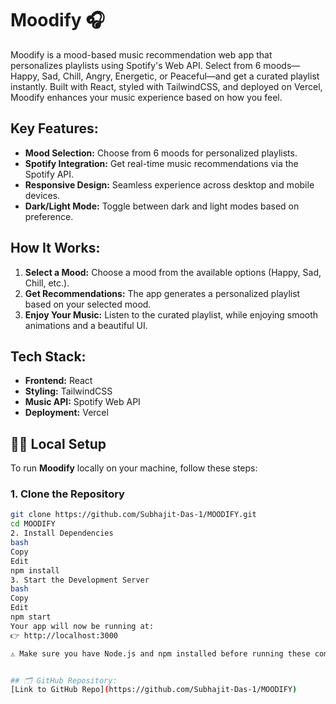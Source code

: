 # Moodify 🎧

Moodify is a mood-based music recommendation web app that personalizes playlists using Spotify's Web API. Select from 6 moods—Happy, Sad, Chill, Angry, Energetic, or Peaceful—and get a curated playlist instantly. Built with React, styled with TailwindCSS, and deployed on Vercel, Moodify enhances your music experience based on how you feel. 

## Key Features:
- **Mood Selection:** Choose from 6 moods for personalized playlists.
- **Spotify Integration:** Get real-time music recommendations via the Spotify API.
- **Responsive Design:** Seamless experience across desktop and mobile devices.
- **Dark/Light Mode:** Toggle between dark and light modes based on preference.

## How It Works:
1. **Select a Mood:** Choose a mood from the available options (Happy, Sad, Chill, etc.).
2. **Get Recommendations:** The app generates a personalized playlist based on your selected mood.
3. **Enjoy Your Music:** Listen to the curated playlist, while enjoying smooth animations and a beautiful UI.

## Tech Stack:
- **Frontend:** React
- **Styling:** TailwindCSS
- **Music API:** Spotify Web API
- **Deployment:** Vercel

## 🧑‍💻 Local Setup

To run **Moodify** locally on your machine, follow these steps:

### 1. Clone the Repository
```bash
git clone https://github.com/Subhajit-Das-1/MOODIFY.git
cd MOODIFY
2. Install Dependencies
bash
Copy
Edit
npm install
3. Start the Development Server
bash
Copy
Edit
npm start
Your app will now be running at:
👉 http://localhost:3000

⚠️ Make sure you have Node.js and npm installed before running these commands.


## 🗂 GitHub Repository:
[Link to GitHub Repo](https://github.com/Subhajit-Das-1/MOODIFY)

